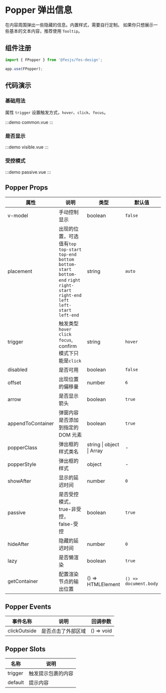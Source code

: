 # Popper 弹出信息

在内容周围弹出一些隐藏的信息。内置样式，需要自行定制。
如果你只想展示一些基本的文本内容，推荐使用 `Tooltip`。

## 组件注册

```js
import { FPopper } from '@fesjs/fes-design';

app.use(FPopper);
```

## 代码演示

### 基础用法

属性 `trigger` 设置触发方式，`hover`、`click`、`focus`。

:::demo
common.vue
:::

### 是否显示

:::demo
visible.vue
:::

### 受控模式

:::demo
passive.vue
:::

## Popper Props

| 属性              | 说明                                                                                                                                                  | 类型                      | 默认值                |
| ----------------- | ----------------------------------------------------------------------------------------------------------------------------------------------------- | ------------------------- | --------------------- |
| v-model           | 手动控制显示                                                                                                                                          | boolean                   | `false`               |
| placement         | 出现的位置，可选值有`top` `top-start` `top-end` `bottom` `bottom-start` `bottom-end` `right` `right-start` `right-end` `left` `left-start` `left-end` | string                    | `auto`                |
| trigger           | 触发类型`hover` `click` `focus`, confirm 模式下只能是`click`                                                                                          | string                    | `hover`               |
| disabled          | 是否可用                                                                                                                                              | boolean                   | `false`               |
| offset            | 出现位置的偏移量                                                                                                                                      | number                    | `6`                   |
| arrow             | 是否显示箭头                                                                                                                                          | boolean                   | `true`                |
| appendToContainer | 弹窗内容是否添加到指定的 DOM 元素                                                                                                                     | boolean                   | `true`                |
| popperClass       | 弹出框的样式类名                                                                                                                                      | string \| object \| Array | -                     |
| popperStyle       | 弹出框的样式                                                                                                                                          | object                    | -                     |
| showAfter         | 显示的延迟时间                                                                                                                                        | number                    | `0`                   |
| passive           | 是否受控模式，true-非受控，false-受控                                                                                                                 | boolean                   | `true`                |
| hideAfter         | 隐藏的延迟时间                                                                                                                                        | number                    | `0`                   |
| lazy              | 是否懒渲染                                                                                                                                            | boolean                   | `true`                |
| getContainer      | 配置渲染节点的输出位置                                                                                                                                | () => HTMLElement         | `() => document.body` |

## Popper Events

| 事件名称     | 说明               | 回调参数   |
| ------------ | ------------------ | ---------- |
| clickOutside | 是否点击了外部区域 | () => void |

## Popper Slots

| 名称    | 说明               |
| ------- | ------------------ |
| trigger | 触发提示包裹的内容 |
| default | 提示内容           |
